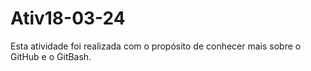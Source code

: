 # Ativ18-03-24
Esta atividade foi realizada com o propósito de conhecer mais sobre o GitHub e o GitBash.
